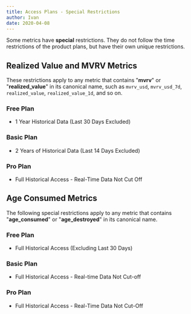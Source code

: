 ```yaml
---
title: Access Plans - Special Restrictions
author: Ivan
date: 2020-04-08
---
```


Some metrics have **special** restrictions. They do not follow the time restrictions of the product plans, but have their own unique restrictions.  

## Realized Value and MVRV Metrics

These restrictions apply to any metric that contains "**mvrv**" or "**realized_value**" in its canonical name, such as `mvrv_usd`, `mvrv_usd_7d`, `realized_value`, `realized_value_1d`, and so on.

### Free Plan
- 1 Year Historical Data (Last 30 Days Excluded)

### Basic Plan
- 2 Years of Historical Data (Last 14 Days Excluded)

### Pro Plan
- Full Historical Access - Real-Time Data Not Cut Off

## Age Consumed Metrics
The following special restrictions apply to any metric that contains "**age_consumed**" or "**age_destroyed**" in its canonical name.

### Free Plan
- Full Historical Access (Excluding Last 30 Days)

### Basic Plan
- Full Historical Access - Real-time Data Not Cut-off

### Pro Plan
- Full Historical Access - Real-Time Data Not Cut-Off

